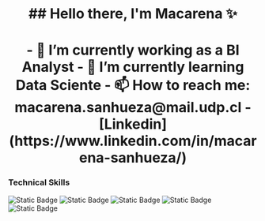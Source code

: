
<h1 align='center'>
## Hello there, I'm Macarena ✨

<!--
**Mimobakery/mimobakery** is a ✨ _special_ ✨ repository because its `README.md` (this file) appears on your GitHub profile.
-->
<h1 align='center'>
- 🔭 I’m currently working as a BI Analyst
- 🌱 I’m currently learning Data Sciente
- 📫 How to reach me: macarena.sanhueza@mail.udp.cl
- [Linkedin](https://www.linkedin.com/in/macarena-sanhueza/)

### Technical Skills

![Static Badge](https://img.shields.io/badge/Excel-%231D6F42?style=for-the-badge)
![Static Badge](https://img.shields.io/badge/Power_BI-%23f6d958?style=for-the-badge)
![Static Badge](https://img.shields.io/badge/Tableau-%235778a4?style=for-the-badge)
![Static Badge](https://img.shields.io/badge/Python-%20%20%23646464?style=for-the-badge&logo=python&labelColor=%23FFE873)
![Static Badge](https://img.shields.io/badge/SQL-%20%20%23510092?style=for-the-badge)
</h1>
